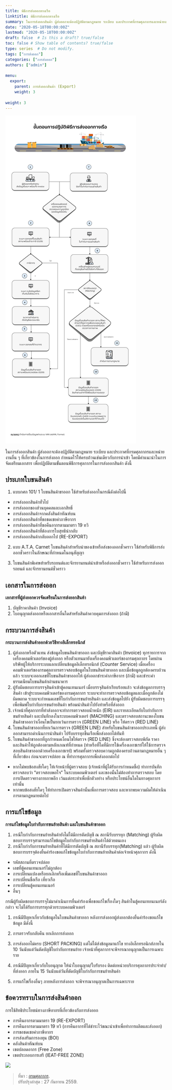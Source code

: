```yaml
---
title: พิธีการส่งออกทางเรือ
linktitle: พิธีการส่งออกทางเรือ
summary: ในการส่งออกสินค้า ผู้ส่งออกจะต้องปฏิบัติตามกฎหมาย ระเบียบ และประกาศที่กรมศุลกากรและหน่ายงานอื่น ๆ ที่เกี่ยวข้องในการส่งออก กำหนดไว้ให้ครบถ้วนเช่นเดียวกับการนำเข้า โดยมีคำแนะนำในการจัดเตรียมเอกสาร เพื่อปฏิบัติตามขั้นตอนพิธีการศุลกากรในการส่งออกสินค้า
date: "2020-05-18T00:00:00Z"
lastmod: "2020-05-18T00:00:00Z"
draft: false  # Is this a draft? true/false
toc: false # Show table of contents? true/false
type: series  # Do not modify.
tags: ["การส่งออก"]
categories: ["การส่งออก"]
authors: ["admin"]

menu:
  export:
    parent: การส่งออกสินค้า (Export)
    weight: 3

weight: 3
---
```


![](https://github.com/ecs-support/ECS_contents/raw/master/ECS_Academia/content/customs/import-export/export/img/flowTH2-2.jpg)

ในการส่งออกสินค้า ผู้ส่งออกจะต้องปฏิบัติตามกฎหมาย ระเบียบ และประกาศที่กรมศุลกากรและหน่ายงานอื่น ๆ ที่เกี่ยวข้องในการส่งออก กำหนดไว้ให้ครบถ้วนเช่นเดียวกับการนำเข้า โดยมีคำแนะนำในการจัดเตรียมเอกสาร เพื่อปฏิบัติตามขั้นตอนพิธีการศุลกากรในการส่งออกสินค้า ดังนี้

## ประเภทใบขนสินค้า

1.  แบบกศก 101/ 1 ใบขนสินค้าขาออก ใช้สำหรับส่งออกในกรณีดังต่อไปนี้
    
  -   การส่งออกสินค้าทั่วไป
  -   การส่งออกของส่วนบุคคลและเอกสิทธิ์
  -   การส่งออกสินค้าจากคลังสินค้าทัณฑ์บน
  -   การส่งออกสินค้าที่ขอชดเชยค่าภาษีอากร
  -   การส่งออกสินค้าที่ขอคืนอากรตามมาตรา 19 ทวิ
  -   การส่งออกสินค้าที่ต้องการใบสุทธินำกลับ
  -   การส่งออกสินค้ากลับออกไป (RE-EXPORT)

2.  แบบ A.T.A. Carnet ใบขนสินค้าสำหรับนำของเข้าหรือส่งของออกชั่วคราว ใช้สำหรับพิธีการส่งออกชั่วคราวในลักษณะที่กำหนดในอนุสัญญา
    
3.  ใบขนสินค้าพิเศษสำหรับรถยนต์และจักรยานยนต์นำเข้าหรือส่งออกชั่วคราว ใช้สำหรับการส่งออกรถยนต์ และจักรยานยนต์ชั่วคราว
    

## เอกสารในการส่งออก

**เอกสารที่ผู้ส่งออกควรจัดเตรียมในการส่งออกสินค้า**

1.  บัญชีราคาสินค้า (Invoice)
2.  ใบอนุญาตส่งออกหรือเอกสารอื่นใดสำหรับสินค้าควบคุมการส่งออก (ถ้ามี)

## กระบวนการส่งสินค้า

**กระบวนการส่งสินค้าออกด้วยวิธีทางอิเล็กทรอนิกส์**

1.  ผู้ส่งออกหรือตัวแทน ส่งข้อมูลใบขนสินค้าขาออก และบัญชีราคาสินค้า (Invoice) ทุกรายการจากเครื่องคอมพิวเตอร์ของผู้ส่งออก หรือตัวแทนมายังเครื่องคอมพิวเตอร์ของกรมศุลกากร โดยผ่านบริษัทผู้ให้บริการระบบแลกเปลี่ยนข้อมูลอิเล็กทรอนิกส์ (Counter Service) เมื่อเครื่องคอมพิวเตอร์ของกรมศุลกากรตรวจสอบข้อมูลในใบขนสินค้าขาออก และเมื่อข้อมูลถูกต้องครบถ้วนแล้ว ระบบจะออกเลขที่ใบขนสินค้าขาออกให้ ผู้ส่งออกชำระค่าภาษีอากร (ถ้ามี) และชำระค่าธรรมเนียมใบขนสินค้าผ่านธนาคาร
2.  ผู้รับผิดชอบการบรรจุสินค้าเข้าตู้คอนเทนเนอร์ เมื่อบรรจุสินค้าเรียบร้อยแล้ว จะส่งข้อมูลการบรรจุสินค้า เข้าสู่ระบบคอมพิวเตอร์ของกรมศุลกากร ระบบจะทำการตรวจสอบข้อมูลและเมื่อถูกต้องไม่ผิดพลาด ระบบจะกำหนดเลขที่ใบกำกับการขนย้ายสินค้า และส่งข้อมูลไปยัง ผู้รับผิดชอบการบรรจุ เพื่อพิมพ์ใบกำกับการขนย้ายสินค้า พร้อมนำสินค้าไปยังท่าหรือที่ส่งออก
3.  เจ้าหน้าที่ศุลกากรที่ท่าส่งออกจะทำการตรวจสอบน้ำหนัก (EIR) และรายละเอียดกับใบกำกับการขนย้ายสินค้า และบันทึกลงในระบบคอมพิวเตอร์ (MACHING) และตรวจสอบสถานะของใบขนสินค้าขาออกว่าเงื่อนไขเป็นยกเว้นการตรวจ (GREEN LINE) หรือ ให้ตรวจ (RED LINE)
4.  ใบขนสินค้าขาออกที่ยกเว้นการตรวจ (GREEN LINE) สำหรับใบขนสินค้าขาออกประเภทนี้ ผู้ส่งออกสามารถดำเนินการนำสินค้า ไปรับบรรทุกขึ้นเรือเพื่อส่งออกได้ทันที
5.  ใบขนสินค้าขาออกที่ถูกกำหนดเงื่อนไขให้ตรวจ (RED LINE) ซึ่งจะต้องตรวจสอบพิกัด ราคา และสินค้าให้ถูกต้องตามหลักเกณฑ์ที่กำหนด (ท่าหรือที่ใดที่มีการใช้เครื่องเอกซเรย์ให้ใช้การตรวจสอบสินค้าขาออกด้วยเครื่องเอกซเรย์) พร้อมทั้งตรวจสอบความถูกต้องครบถ้วนตามกฎหมายอื่น ๆ ที่เกี่ยวข้อง ก่อนจะตรวจปล่อย ณ ที่ทำการศุลกากรเพื่อส่งออกต่อไป

-   หากไม่พบข้อสงสัยใดๆ ให้เจ้าหน้าที่ผู้ตรวจสอบ (เจ้าหน้าที่ผู้ได้รับการกำหนดชื่อ) ทำการบันทึกตรวจสอบว่า “ตรวจสอบพอใจ” ในระบบคอมพิวเตอร์ และของนั้นไม่ต้องทำการตรวจสอบ โดยการเปิดตรวจทางกายภาพอีก เว้นแต่กระทำเพื่อชักตัวอย่าง หรือประโยชน์อื่นใดในทางศุลกากรเท่านั้น
-   หากพบข้อสงสัยใดๆ ให้ทำการเปิดตรวจสินค้านั้นเพื่อการตรวจสอบ และหากพบความผิดให้ดำเนินการตามกฎหมายต่อไป

## การแก้ไขข้อมูล

**การแก้ไขข้อมูลใบกำกับการขนย้ายสินค้า และใบขนสินค้าขาออก**

1.  กรณีใบกำกับการขนย้ายสินค้ายังไม่ได้มีการตัดบัญชี ณ สถานีรับบรรทุก (Matching) ผู้รับผิดชอบการบรรจุสามารถแก้ไขข้อมูลใบกำกับการขนย้ายสินค้าได้ด้วยตนเอง
2.  กรณีใบกำกับการขนย้ายสินค้าที่ได้มีการตัดบัญชี ณ สถานีรับบรรทุก(Matching) แล้ว ผู้รับผิดชอบการบรรจุต้องยื่นคำร้องขอแก้ไขข้อมูลใบกำกับการขนย้ายสินค้าต่อเจ้าหน้าศุลกากร ดังนี้

-   รหัสสถานที่ตรวจปล่อย
-   เลขที่ตู้คอนเทนเนอร์ไม่ถูกต้อง
-   การเปลี่ยนแปลงหรือยกเลิกหรือเพิ่มเลขที่ใบขนสินค้าขาออก
-   การเปลี่ยนชื่อเรือ เที่ยวเรือ
-   การเปลี่ยนตู้คอนเทนเนอร์
-   อื่นๆ

กรณีผู้รับผิดชอบการบรรจุไม่มาดำเนินการยื่นคำร้องเพื่อขอแก้ไขเรื่องใดๆ สินค้าในตู้คอนเทอนเนอร์ดังกล่าว จะไม่ได้รับการบรรทุกด้วยระบบคอมพิวเตอร์

1.  กรณีมีปัญหาเกี่ยวกับข้อมูลในใบขนสินค้าขาออก หลังการส่งออกผู้ส่งออกต้องยื่นคำร้องขอแก้ไขข้อมูล มีดังนี้
    
2.  การตรวจรับกลับคืน ยกเลิกการส่งออก
    
3.  การส่งออกไม่ครบ (SHORT PACKING) แต่ไม่ได้ส่งข้อมูลมาแก้ไข ทางอิเล็กทรอนิกส์ภายใน 10 วันนับแต่วันตัดบัญชีใบกำกับการขนย้าย เจ้าหน้าที่ศุลกากรจะพิจารณาอนุญาตเป็นการเฉพาะราย
    
4.  กรณีมีปัญหาเกี่ยวกับใบอนุญาต ให้นำใบอนุญาต/ใบรับรอง ติดต่อหน่วยบริการศุลกากรประจำท่า/ที่ส่งออก ภายใน 15 วันนับแต่วันที่ตัดบัญชีใบกำกับการขนย้ายสินค้า
    
5.  การแก้ไขเรื่องอื่นๆ ภายหลังการส่งออก จะพิจารณาอนุญาตเป็นการเฉพาะราย
    

## ข้อควรทราบในการส่งสินค้าออก

การใช้สิทธิประโยชน์ทางภาษีอากรที่เกี่ยวข้องกับการส่งออก

-   การคืนอากรตามมาตรา 19 (RE-EXPORT)
-   การคืนอากรตามมาตรา 19 ทวิ (การคืนอากรที่ได้ชำระไว้ขณะนำเข้าเพื่อทำการผลิตและส่งออก)
-   การขอชดเชยค่าภาษีอากร
-   การส่งเสริมการลงทุน (BOI)
-   คลังสินค้าทัณฑ์บน
-   เขตปลอดอากร (Free Zone)
-   เขตประกอบการเสรี (IEAT-FREE ZONE)

![](http://th.customs.go.th/data_files/160923123511602855374.jpg)

> ที่มา :  [กรมศุลกากร](http://www.customs.go.th/content_with_menu1.php?ini_menu=menu_business_160421_02&ini_content=business_160426_02_160914_02_160914_02&lang=th&root_left_menu=menu_business_160421_02_160421_02&left_menu=menu_business_160421_02_160421_02_160914_02).  
ปรับปรุงล่าสุด : 27 กันยายน 2559.